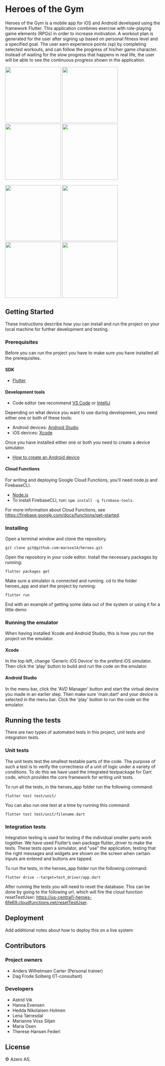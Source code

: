 # Heroes of the Gym

Heroes of the Gym is a mobile app for iOS and Android developed using the framework Flutter. This application combines exercise with role-playing game elements (RPGs) in order to increase motivation. A workout plan is generated for the user after signing up based on personal fitness level and a specified goal. The user earn experience points (xp) by completing selected workouts, and can follow the progress of his/her game character. Instead of waiting for the slow progress that happens in real life, the user will be able to see the continuous progress shown in the application.

<p float="left">
  <img src="app_screenshots/pickClass_1.png" width="180" />
  <img src="app_screenshots/fitnessLevel_2.png" width="180" />
  <img src="app_screenshots/home_3.png" width="180" />
  <img src="app_screenshots/startWorkout_4.png" width="180" />
</p>
<p float="left">
  <img src="app_screenshots/levelUp_5.png" width="180">
  <img src="app_screenshots/workoutList_6.png" width="180">
  <img src="app_screenshots/history_7.png" width="180">
  <img src="app_screenshots/settings_8.png" width="180">
</p>

## Getting Started
These instructions describe how you can install and run the project on your local machine for further development and testing.

### Prerequisites
Before you can run the project you have to make sure you have installed all the prerequisites. 

#### SDK
* [Flutter](https://flutter.dev/docs/get-started/install)


#### Development tools
* Code editor (we recommend [VS Code](https://code.visualstudio.com/) or [IntelliJ](https://www.jetbrains.com/idea/)

Depending on what device you want to use during development, you need either one or both of these tools: 
* Android devices: [Android Studio](https://developer.android.com/studio)
* iOS devices: [Xcode](https://itunes.apple.com/us/app/xcode/id497799835?mt=12)

Once you have installed either one or both you need to create a device simulator.
* [How to create an Android device](https://developer.android.com/studio/run/emulator)


#### Cloud Functions
For writing and deploying Google Cloud Functions, you'll need node.js and FirebaseCLI.

* [Node.js](https://nodejs.org/en/)
* To install FirebaseCLI, run: ```npm install -g firebase-tools```.

For more information about Cloud Functions, see https://firebase.google.com/docs/functions/get-started. 


### Installing
Open a terminal window and clone the repository.

```
git clone git@github.com:marose14/heroes.git
```

Open the repository in your code editor. Install the necessary packages by running:

```
flutter packages get
```

Make sure a simulator is connected and running. cd to the folder heroes_app and start the project by running:

```
flutter run
```

End with an example of getting some data out of the system or using it for a little demo

### Running the emulator
When having installed Xcode and Android Studio, this is how you run the project on the emulator. 

#### Xcode
In the top left, change 'Generic iOS Device' to the preferd iOS simulator. Then click the 'play' button to build and run the code on the emulator. 

#### Android Studio
In the menu bar, click the 'AVD Manager' button and start the virtual device you made in an earlier step. Then make sure 'main.dart' and your device is selected in the menu bar. Click the 'play' button to run the code on the emulator.    

## Running the tests

There are two types of automated tests in this project, unit tests and integration tests.

### Unit tests
The unit tests test the smallest testable parts of the code. The purpose of such a test is to verify the correctness of a unit of logic under a variety of conditions. To do this we have used the integrated testpackage for Dart code, which provides the core framework for writing unit tests.

To run all the tests, in the heroes_app folder run the following command:

```
flutter test test/unit/
```

You can also run one test at a time by running this command:

```
flutter test test/unit/filename.dart
```

### Integration tests
Integration testing is used for testing if the individual smaller parts work together. We have used Flutter’s own package flutter_driver to make the tests. These tests open a simulator, and "use" the application, testing that the right messages and widgets are shown on the screen when certain inputs are entered and buttons are tapped.

To run the tests, in the heroes_app folder run the following command:

```
flutter drive --target=test_driver/app.dart
```

After running the tests you will need to reset the database. This can be done by going to the following url, which will fire the cloud function resetTestUser: https://us-central1-heroes-6fe69.cloudfunctions.net/resetTestUser.

## Deployment

Add additional notes about how to deploy this on a live system

## Contributors

### Project owners
* Anders Wilhelmsen Carter (Personal trainer)
* Dag Frode Solberg (IT-consultant)

### Developers
* Astrid Vik
* Hanna Evensen
* Hedda Nikolaisen Holmen
* Lena Tørresdal
* Marianne Voss Siljan
* Maria Osen
* Therese Hansen Federl

## License
© Azero AS. 

